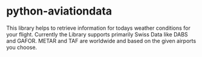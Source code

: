 # python-aviationdata
This library helps to retrieve information for todays weather conditions for your flight. 
Currently the Library supports primarily Swiss Data like DABS and GAFOR. METAR and TAF are 
worldwide and based on the given airports you choose. 
